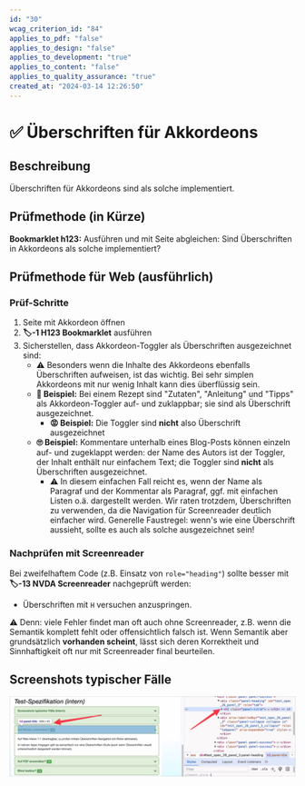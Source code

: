 ```yaml
---
id: "30"
wcag_criterion_id: "84"
applies_to_pdf: "false"
applies_to_design: "false"
applies_to_development: "true"
applies_to_content: "false"
applies_to_quality_assurance: "true"
created_at: "2024-03-14 12:26:50"
---
```


# ✅ Überschriften für Akkordeons

## Beschreibung

Überschriften für Akkordeons sind als solche implementiert.

## Prüfmethode (in Kürze)

**Bookmarklet h123:** Ausführen und mit Seite abgleichen: Sind Überschriften in Akkordeons als solche implementiert?

## Prüfmethode für Web (ausführlich)

### Prüf-Schritte

1. Seite mit Akkordeon öffnen
1. **🏷️-1 H123 Bookmarklet** ausführen
1. Sicherstellen, dass Akkordeon-Toggler als Überschriften ausgezeichnet sind:
    - ⚠️ Besonders wenn die Inhalte des Akkordeons ebenfalls Überschriften aufweisen, ist das wichtig. Bei sehr simplen Akkordeons mit nur wenig Inhalt kann dies überflüssig sein.
    - **🙂 Beispiel:** Bei einem Rezept sind "Zutaten", "Anleitung" und "Tipps" als Akkordeon-Toggler auf- und zuklappbar; sie sind als Überschrift ausgezeichnet.
        - **😡 Beispiel:** Die Toggler sind **nicht** also Überschrift ausgezeichnet
    - **🙄 Beispiel:** Kommentare unterhalb eines Blog-Posts können einzeln auf- und zugeklappt werden: der Name des Autors ist der Toggler, der Inhalt enthält nur einfachem Text; die Toggler sind **nicht** als Überschriften ausgezeichnet.
        - ⚠️ In diesem einfachen Fall reicht es, wenn der Name als Paragraf und der Kommentar als Paragraf, ggf. mit einfachen Listen o.ä. dargestellt werden. Wir raten trotzdem, Überschriften zu verwenden, da die Navigation für Screenreader deutlich einfacher wird. Generelle Faustregel: wenn's wie eine Überschrift aussieht, sollte es auch als solche ausgezeichnet sein!

### Nachprüfen mit Screenreader

Bei zweifelhaftem Code (z.B. Einsatz von `role="heading"`) sollte besser mit **🏷️-13 NVDA Screenreader** nachgeprüft werden:

- Überschriften mit `H` versuchen anzuspringen.

⚠️ Denn: viele Fehler findet man oft auch ohne Screenreader, z.B. wenn die Semantik komplett fehlt oder offensichtlich falsch ist. Wenn Semantik aber grundsätzlich **vorhanden scheint**, lässt sich deren Korrektheit und Sinnhaftigkeit oft nur mit Screenreader final beurteilen.

## Screenshots typischer Fälle

![Akkordeon im A4AA mit Überschriften](images/akkordeon-im-a4aa-mit-berschriften.png)